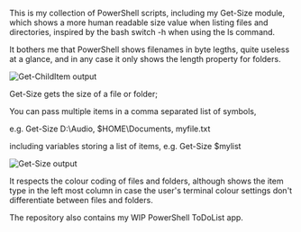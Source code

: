 This is my collection of PowerShell scripts, including my Get-Size module,
which shows a more human readable size value when listing files and directories, inspired
by the bash switch -h when using the ls command.

It bothers me that PowerShell shows filenames in byte legths,
quite useless at a glance, and in any case it only shows the length property for folders.

![Get-ChildItem output](https://github.com/user-attachments/assets/01b0e1f2-3c03-4d3b-8301-1f4203bdd526)


Get-Size gets the size of a file or folder;

You can pass multiple items in a comma separated list of symbols,

e.g. Get-Size D:\Audio, $HOME\Documents, myfile.txt

including variables storing a list of items, e.g. Get-Size $mylist

![Get-Size output](https://github.com/user-attachments/assets/45a5def4-015f-4646-bdaf-6a4082ca3ae5)

It respects the colour coding of files and folders, although shows the item type in the left most column in case the user's terminal colour settings don't differentiate between files and folders.


The repository also contains my WIP PowerShell ToDoList app.
